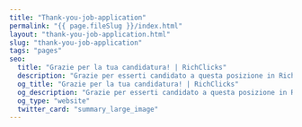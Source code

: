 ```yaml
---
title: "Thank-you-job-application"
permalink: "{{ page.fileSlug }}/index.html"
layout: "thank-you-job-application.html"
slug: "thank-you-job-application"
tags: "pages"
seo:
  title: "Grazie per la tua candidatura! | RichClicks"
  description: "Grazie per esserti candidato a questa posizione in RichClicks."
  og_title: "Grazie per la tua candidatura! | RichClicks"
  og_description: "Grazie per esserti candidato a questa posizione in RichClicks."
  og_type: "website"
  twitter_card: "summary_large_image"
---
```




